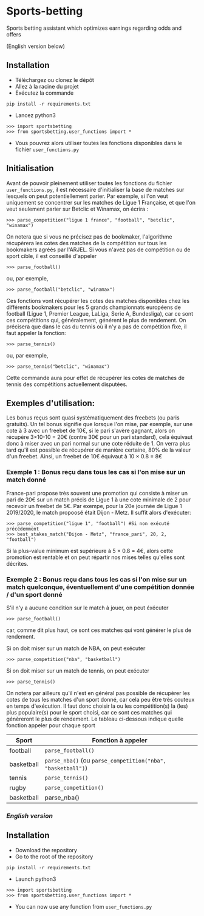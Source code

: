 # Sports-betting
Sports betting assistant which optimizes earnings regarding odds and offers

(English version below)


## Installation
- Téléchargez ou clonez le dépôt
- Allez à la racine du projet
- Exécutez la commande
```
pip install -r requirements.txt
```
- Lancez python3
```
>>> import sportsbetting
>>> from sportsbetting.user_functions import *
```
- Vous pouvrez alors utiliser toutes les fonctions disponibles dans le fichier `user_functions.py`

## Initialisation
Avant de pouvoir pleinement utiliser toutes les fonctions du fichier `user_functions.py`, il est nécessaire d'initialiser la base de matches sur lesquels on peut potentiellement parier. Par exemple, si l'on veut uniquement se concentrer sur les matches de Ligue 1 Française, et que l'on veut seulement parier sur Betclic et Winamax, on écrira :
```
>>> parse_competition("ligue 1 france", "football", "betclic", "winamax")
```
On notera que si vous ne précisez pas de bookmaker, l'algorithme récupèrera les cotes des matches de la compétition sur tous les bookmakers agréés par l'ARJEL.
Si vous n'avez pas de compétition ou de sport cible, il est conseillé d'appeler
```
>>> parse_football()
```
ou, par exemple,
```
>>> parse_football("betclic", "winamax")
```
Ces fonctions vont récupérer les cotes des matches disponibles chez les différents bookmakers pour les 5 grands championnats européens de football (Ligue 1, Premier League, LaLiga, Serie A, Bundesliga), car ce sont ces compétitions qui, généralement, générent le plus de rendement.
On précisera que dans le cas du tennis où il n'y a pas de compétition fixe, il faut appeler la fonction:
```
>>> parse_tennis()
```
ou, par exemple,
```
>>> parse_tennis("betclic", "winamax")
```
Cette commande aura pour effet de récupérer les cotes de matches de tennis des compétitions actuellement disputées.




## Exemples d'utilisation:

Les bonus reçus sont quasi systématiquement des freebets (ou paris gratuits). Un tel bonus signifie que lorsque l'on mise, par exemple, sur une cote à 3 avec un freebet de 10€, si le pari s'avère gagnant, alors on récupère 3×10-10 = 20€ (contre 30€ pour un pari standard), cela équivaut donc à miser avec un pari normal sur une cote réduite de 1.
On verra plus tard qu'il est possible de récupérer de manière certaine, 80% de la valeur d'un freebet. Ainsi, un freebet de 10€ équivaut à 10 × 0.8 = 8€

### Exemple 1 : Bonus reçu dans tous les cas si l'on mise sur un match donné
France-pari propose très souvent une promotion qui consiste à miser un pari de 20€ sur un match précis de Ligue 1 à une cote minimale de 2 pour recevoir un freebet de 5€.
Par exempe, pour la 20e journée de Ligue 1 2019/2020, le match propoosé était Dijon - Metz.
Il suffit alors d'exécuter:
```
>>> parse_competition("ligue 1", "football") #Si non exécuté précédemment
>>> best_stakes_match("Dijon - Metz", "france_pari", 20, 2, "football")
```
Si la plus-value minimum est supérieure à 5 × 0.8 = 4€, alors cette promotion est rentable et on peut répartir nos mises telles qu'elles sont décrites.


### Exemple 2 : Bonus reçu dans tous les cas si l'on mise sur un match quelconque, éventuellement d'une compétition donnée / d'un sport donné
S'il n'y a aucune condition sur le match à jouer, on peut éxécuter
```
>>> parse_football()
```
car, comme dit plus haut, ce sont ces matches qui vont générer le plus de rendement.

Si on doit miser sur un match de NBA, on peut exécuter
```
>>> parse_competition("nba", "basketball")
```

Si on doit miser sur un match de tennis, on peut exécuter
```
>>> parse_tennis()
```

On notera par ailleurs qu'il n'est en général pas possible de récupérer les cotes de tous les matches d'un sport donné, car cela peu être très couteux en temps d'exécution. Il faut donc choisir la ou les compétition(s) la (les) plus populaire(s) pour le sport choisi, car ce sont ces matches qui génèreront le plus de rendement.
Le tableau ci-dessous indique quelle fonction appeler pour chaque sport



| Sport  | Fonction à appeler |
| ------------- | ------------- |
| football  | `parse_football()`  |
| basketball  | `parse_nba()` (ou `parse_competition("nba", "basketball")`)|
| tennis  | `parse_tennis()`  |
| rugby  | `parse_competition()`  |
| basketball  | parse_nba()  |

### *English version*
## Installation
- Download the repository
- Go to the root of the repository
```
pip install -r requirements.txt
```
- Launch python3
```
>>> import sportsbetting
>>> from sportsbetting.user_functions import *
```
- You can now use any function from `user_functions.py`




